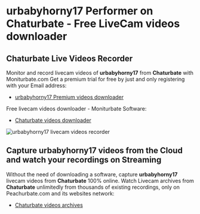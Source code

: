 # urbabyhorny17 Performer on Chaturbate - Free LiveCam videos downloader

## Chaturbate Live Videos Recorder

Monitor and record livecam videos of **urbabyhorny17** from **Chaturbate** with Moniturbate.com
Get a premium trial for free by just and only registering with your Email address:
* [urbabyhorny17 Premium videos downloader](https://moniturbate.com/request-demo-licence-key.html)

Free livecam videos downloader - Moniturbate Software:
* [Chaturbate videos downloader](https://moniturbate.com/moniturbate-download-software.html)

![urbabyhorny17 livecam videos recorder](https://peachurnet.com/templates/moniturbate-software.png)


## Capture urbabyhorny17 videos from the Cloud and watch your recordings on Streaming

Without the need of downloading a software, capture **urbabyhorny17** livecam videos from **Chaturbate** 100% online.
Watch Livecam archives from **Chaturbate** unlimitedly from thousands of existing recordings, only on Peachurbate.com and its websites network:
* [Chaturbate videos archives](https://peachurnet.com/)